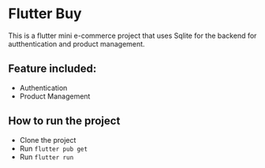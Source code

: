 # Flutter Buy

This is a flutter mini e-commerce project that uses Sqlite for the backend for autthentication and product management.

## Feature included: 

- Authentication
- Product Management

## How to run the project

- Clone the project
- Run `flutter pub get`
- Run `flutter run`

